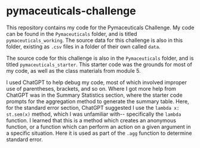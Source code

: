 # pymaceuticals-challenge

This repository contains my code for the Pymaceuticals Challenge. My code can be found in the `Pymaceuticals` folder, and is titled `pymaceuticals_working`. The source data for this challenge is also in this folder, existing as `.csv` files in a folder of their own called `data`.

The source code for this challenge is also in the `Pymaceuticals` folder, and is titled `pymaceuticals_starter`. This starter code was the grounds for most of my code, as well as the class materials from module 5.

I used ChatGPT to help debug my code, most of which involved improper use of parentheses, brackets, and so on. Where I got more help from ChatGPT was in the Summary Statistics section, where the starter code prompts for the aggregation method to generate the summary table. Here, for the standard error section, ChatGPT suggested I use the `lambda x: st.sem(x)` method, which I was unfamiliar with-- specifically the `lambda` function. I learned that this is a method which creates an anonymous function, or a function which can perform an action on a given argument in a specific situation. Here it is used as part of the `.agg` function to determine standard error.